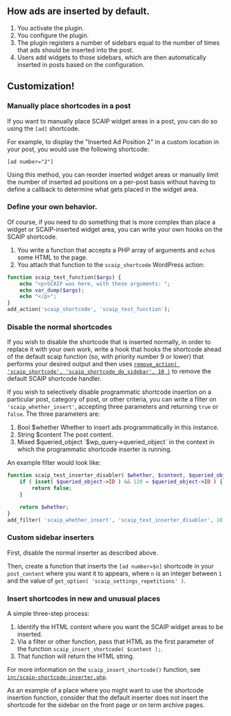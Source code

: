 ## How ads are inserted by default.

1. You activate the plugin.
2. You configure the plugin.
3. The plugin registers a number of sidebars equal to the number of times that ads should be inserted into the post.
4. Users add widgets to those sidebars, which are then automatically inserted in posts based on the configuration.

## Customization!

### Manually place shortcodes in a post

If you want to manually place SCAIP widget areas in a post, you can do so using the `[ad]` shortcode.

For example, to display the "Inserted Ad Position 2" in a custom location in your post, you would use the following shortcode:

    [ad number="2"]

Using this method, you can reorder inserted widget areas or manually limit the number of inserted ad positions on a per-post basis without having to define a callback to determine what gets placed in the widget area.

### Define your own behavior.

Of course, if you need to do something that is more complex than place a widget or SCAIP-inserted widget area, you can write your own hooks on the SCAIP shortcode.

1. You write a function that accepts a PHP array of arguments and `echo`s some HTML to the page.
2. You attach that function to the `scaip_shortcode` WordPress action:

```php
function scaip_test_function($args) {
	echo "<p>SCAIP was here, with these arguments: ";
	echo var_dump($args);
	echo "</p>";
}
add_action('scaip_shortcode', 'scaip_test_function');
```

### Disable the normal shortcodes

If you wish to disable the shortcode that is inserted normally, in order to replace it with your own work, write a hook that hooks the shortcode ahead of the default scaip function (so, with priority number 9 or lower) that performs your desired output and then uses [`remove_action( 'scaip_shortcode', 'scaip_shortcode_do_sidebar', 10 )`](https://codex.wordpress.org/Function_Reference/remove_action) to remove the default SCAIP shortcode handler.

If you wish to selectively disable programmatic shortcode insertion on a particular post, category of post, or other criteria, you can write a filter on `'scaip_whether_insert'`, accepting three parameters and returning `true` or `false`. The three parameters are:

1. Bool $whether Whether to insert ads programmatically in this instance.
2. String $content The post content.
3. Mixed $queried_object `$wp_query->queried_object` in the context in which the programmatic shortcode inserter is running.

An example filter would look like:

```php
function scaip_test_inserter_disabler( $whether, $content, $queried_object ) {
	if ( isset( $queried_object->ID ) && 120 = $queried_object->ID ) {
		return false;
	}

	return $whether;
}
add_filter( 'scaip_whether_insert', 'scaip_test_inserter_disabler', 10, 3 );
```

### Custom sidebar inserters

First, disable the normal inserter as described above.

Then, create a function that inserts the `[ad number=$n]` shortcode in your `post_content` where you want it to appears, where `n` is an integer between `1` and the value of `get_option( 'scaip_settings_repetitions' )`.

### Insert shortcodes in new and unusual places

A simple three-step process:

1. Identify the HTML content where you want the SCAIP widget areas to be inserted.
2. Via a filter or other function, pass that HTML as the first parameter of the function `scaip_insert_shortcode( $content );`.
3. That function will return the HTML string.

For more information on the `scaip_insert_shortcode()` function, see [`inc/scaip-shortcode-inserter.php`](/inc/scaip-shortcode-inserter.php).

As an example of a place where you might want to use the shortcode insertion function, consider that the default inserter does not insert the shortcode for the sidebar on the front page or on term archive pages.
